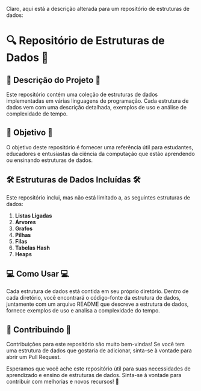 Claro, aqui está a descrição alterada para um repositório de estruturas de dados:

# 🔍 Repositório de Estruturas de Dados 🚀

## 📝 Descrição do Projeto 📝

Este repositório contém uma coleção de estruturas de dados implementadas em várias linguagens de programação. Cada estrutura de dados vem com uma descrição detalhada, exemplos de uso e análise de complexidade de tempo.

## 🎯 Objetivo 🎯

O objetivo deste repositório é fornecer uma referência útil para estudantes, educadores e entusiastas da ciência da computação que estão aprendendo ou ensinando estruturas de dados.

## 🛠️ Estruturas de Dados Incluídas 🛠️

Este repositório inclui, mas não está limitado a, as seguintes estruturas de dados:

1. **Listas Ligadas**
2. **Árvores**
3. **Grafos**
4. **Pilhas**
5. **Filas**
6. **Tabelas Hash**
7. **Heaps**

## 💻 Como Usar 💻

Cada estrutura de dados está contida em seu próprio diretório. Dentro de cada diretório, você encontrará o código-fonte da estrutura de dados, juntamente com um arquivo README que descreve a estrutura de dados, fornece exemplos de uso e analisa a complexidade do tempo.

## 🚀 Contribuindo 🚀

Contribuições para este repositório são muito bem-vindas! Se você tem uma estrutura de dados que gostaria de adicionar, sinta-se à vontade para abrir um Pull Request.

Esperamos que você ache este repositório útil para suas necessidades de aprendizado e ensino de estruturas de dados. Sinta-se à vontade para contribuir com melhorias e novos recursos! 🎉
